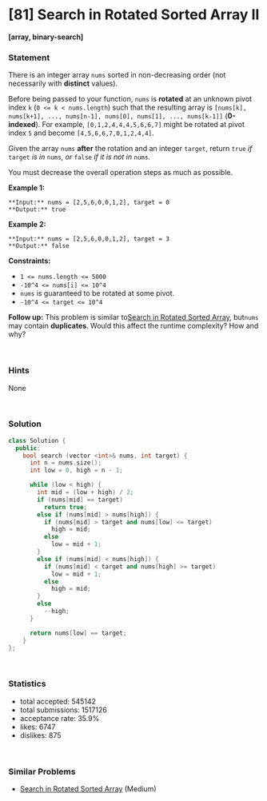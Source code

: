# [81] Search in Rotated Sorted Array II

**[array, binary-search]**

### Statement

There is an integer array `nums` sorted in non-decreasing order (not necessarily with **distinct** values).

Before being passed to your function, `nums` is **rotated** at an unknown pivot index `k` (`0 <= k < nums.length`) such that the resulting array is `[nums[k], nums[k+1], ..., nums[n-1], nums[0], nums[1], ..., nums[k-1]]` (**0-indexed**). For example, `[0,1,2,4,4,4,5,6,6,7]` might be rotated at pivot index `5` and become `[4,5,6,6,7,0,1,2,4,4]`.

Given the array `nums` **after** the rotation and an integer `target`, return `true` *if* `target` *is in* `nums`*, or* `false` *if it is not in* `nums`*.*

You must decrease the overall operation steps as much as possible.


**Example 1:**

```
**Input:** nums = [2,5,6,0,0,1,2], target = 0
**Output:** true

```
**Example 2:**

```
**Input:** nums = [2,5,6,0,0,1,2], target = 3
**Output:** false

```

**Constraints:**
* `1 <= nums.length <= 5000`
* `-10^4 <= nums[i] <= 10^4`
* `nums` is guaranteed to be rotated at some pivot.
* `-10^4 <= target <= 10^4`


**Follow up:** This problem is similar to[Search in Rotated Sorted Array](/problems/search-in-rotated-sorted-array/description/), but`nums` may contain **duplicates**. Would this affect the runtime complexity? How and why?

<br />

### Hints

None

<br />

### Solution

```cpp
class Solution {
  public:
    bool search (vector <int>& nums, int target) {
      int n = nums.size();
      int low = 0, high = n - 1;

      while (low < high) {
        int mid = (low + high) / 2;
        if (nums[mid] == target)
          return true;
        else if (nums[mid] > nums[high]) {
          if (nums[mid] > target and nums[low] <= target)
            high = mid;
          else
            low = mid + 1;
        }
        else if (nums[mid] < nums[high]) {
          if (nums[mid] < target and nums[high] >= target)
            low = mid + 1;
          else
            high = mid;
        }
        else
          --high;
      }

      return nums[low] == target;
    }
};
```

<br />

### Statistics

- total accepted: 545142
- total submissions: 1517126
- acceptance rate: 35.9%
- likes: 6747
- dislikes: 875

<br />

### Similar Problems

- [Search in Rotated Sorted Array](https://leetcode.com/problems/search-in-rotated-sorted-array) (Medium)
